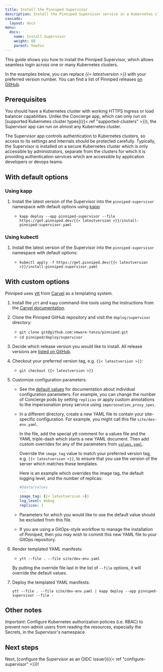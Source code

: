 ```yaml
---
title: Install the Pinniped Supervisor
description: Install the Pinniped Supervisor service in a Kubernetes cluster.
cascade:
  layout: docs
menu:
  docs:
    name: Install Supervisor
    weight: 60
    parent: howtos
---
```


This guide shows you how to install the Pinniped Supervisor, which allows seamless login across one or many Kubernetes clusters.

In the examples below, you can replace *{{< latestversion >}}* with your preferred version number.
You can find a list of Pinniped releases [on GitHub](https://github.com/vmware-tanzu/pinniped/releases).

## Prerequisites

You should have a Kubernetes cluster with working HTTPS ingress or load balancer capabilities. Unlike the Concierge app, which can
only run on [supported Kubernetes cluster types]({{< ref "supported-clusters" >}}), the Supervisor app can run on almost any Kubernetes cluster.

The Supervisor app controls authentication to Kubernetes clusters, so access to its settings and internals should be protected carefully.
Typically, the Supervisor is installed on a secure Kubernetes cluster which is only accessible by administrators,
separate from the clusters for which it is providing authentication services which are accessible by application
developers or devops teams.

## With default options

### Using kapp

1. Install the latest version of the Supervisor into the `pinniped-supervisor` namespace with default options using [kapp](https://carvel.dev/kapp/):

   - `kapp deploy --app pinniped-supervisor --file https://get.pinniped.dev/{{< latestversion >}}/install-pinniped-supervisor.yaml`

### Using kubectl

1. Install the latest version of the Supervisor into the `pinniped-supervisor` namespace with default options:

   - `kubectl apply -f https://get.pinniped.dev/{{< latestversion >}}/install-pinniped-supervisor.yaml`

## With custom options

Pinniped uses [ytt](https://carvel.dev/ytt/) from [Carvel](https://carvel.dev/) as a templating system.

1. Install the `ytt` and `kapp` command-line tools using the instructions from the [Carvel documentation](https://carvel.dev/#whole-suite).

1. Clone the Pinniped GitHub repository and visit the `deploy/supervisor` directory:

   - `git clone git@github.com:vmware-tanzu/pinniped.git`
   - `cd pinniped/deploy/supervisor`

1. Decide which release version you would like to install. All release versions are [listed on GitHub](https://github.com/vmware-tanzu/pinniped/releases).

1. Checkout your preferred version tag, e.g. `{{< latestversion >}}`:

    - `git checkout {{< latestversion >}}`

1. Customize configuration parameters:

    - See the [default values](http://github.com/vmware-tanzu/pinniped/tree/main/deploy/supervisor/values.yaml) for documentation about individual configuration parameters.
      For example, you can change the number of Concierge pods by setting `replicas` or apply custom annotations to the impersonation proxy service using `impersonation_proxy_spec`.

    - In a different directory, create a new YAML file to contain your site-specific configuration. For example, you might call this file `site/dev-env.yaml`.

      In the file, add the special ytt comment for a values file and the YAML triple-dash which starts a new YAML document.
      Then add custom overrides for any of the parameters from [`values.yaml`](http://github.com/vmware-tanzu/pinniped/tree/main/deploy/supervisor/values.yaml).

      Override the `image_tag` value to match your preferred version tag, e.g. `{{< latestversion >}}`,
      to ensure that you use the version of the server which matches these templates.

      Here is an example which overrides the image tag, the default logging level, and the number of replicas:
      ```yaml
      #@data/values
      ---
      image_tag: {{< latestversion >}}
      log_level: debug
      replicas: 1
      ```
    - Parameters for which you would like to use the default value should be excluded from this file.

    - If you are using a GitOps-style workflow to manage the installation of Pinniped, then you may wish to commit this new YAML file to your GitOps repository.

1. Render templated YAML manifests:

    - `ytt --file . --file site/dev-env.yaml`
   
    By putting the override file last in the list of `--file` options, it will override the default values.

1. Deploy the templated YAML manifests:

     `ytt --file . --file site/dev-env.yaml | kapp deploy --app pinniped-supervisor --file -`

## Other notes

_Important:_ Configure Kubernetes authorization policies (i.e. RBAC) to prevent non-admin users from reading the
resources, especially the Secrets, in the Supervisor's namespace.

## Next steps

Next, [configure the Supervisor as an OIDC issuer]({{< ref "configure-supervisor" >}})!
